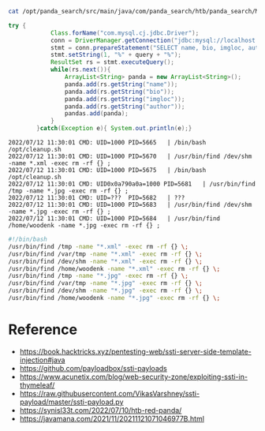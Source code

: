 ```sh
cat /opt/panda_search/src/main/java/com/panda_search/htb/panda_search/MainController.java
```

```java
try {
            Class.forName("com.mysql.cj.jdbc.Driver");
            conn = DriverManager.getConnection("jdbc:mysql://localhost:3306/red_panda", "woodenk", "RedPandazRule");
            stmt = conn.prepareStatement("SELECT name, bio, imgloc, author FROM pandas WHERE name LIKE ?");
            stmt.setString(1, "%" + query + "%");
            ResultSet rs = stmt.executeQuery();
            while(rs.next()){
                ArrayList<String> panda = new ArrayList<String>();
                panda.add(rs.getString("name"));
                panda.add(rs.getString("bio"));
                panda.add(rs.getString("imgloc"));
                panda.add(rs.getString("author"));
                pandas.add(panda);
            }
        }catch(Exception e){ System.out.println(e);}
```

```
2022/07/12 11:30:01 CMD: UID=1000 PID=5665   | /bin/bash /opt/cleanup.sh 
2022/07/12 11:30:01 CMD: UID=1000 PID=5670   | /usr/bin/find /dev/shm -name *.xml -exec rm -rf {} ; 
2022/07/12 11:30:01 CMD: UID=1000 PID=5675   | /bin/bash /opt/cleanup.sh 
2022/07/12 11:30:01 CMD: UID0x0a790a0a=1000 PID=5681   | /usr/bin/find /tmp -name *.jpg -exec rm -rf {} ; 
2022/07/12 11:30:01 CMD: UID=???  PID=5682   | ???
2022/07/12 11:30:01 CMD: UID=1000 PID=5683   | /usr/bin/find /dev/shm -name *.jpg -exec rm -rf {} ; 
2022/07/12 11:30:01 CMD: UID=1000 PID=5684   | /usr/bin/find /home/woodenk -name *.jpg -exec rm -rf {} ; 
```

```bash
#!/bin/bash
/usr/bin/find /tmp -name "*.xml" -exec rm -rf {} \;
/usr/bin/find /var/tmp -name "*.xml" -exec rm -rf {} \;
/usr/bin/find /dev/shm -name "*.xml" -exec rm -rf {} \;
/usr/bin/find /home/woodenk -name "*.xml" -exec rm -rf {} \;
/usr/bin/find /tmp -name "*.jpg" -exec rm -rf {} \;
/usr/bin/find /var/tmp -name "*.jpg" -exec rm -rf {} \;
/usr/bin/find /dev/shm -name "*.jpg" -exec rm -rf {} \;
/usr/bin/find /home/woodenk -name "*.jpg" -exec rm -rf {} \;
```


# Reference
- https://book.hacktricks.xyz/pentesting-web/ssti-server-side-template-injection#java
- https://github.com/payloadbox/ssti-payloads
- https://www.acunetix.com/blog/web-security-zone/exploiting-ssti-in-thymeleaf/
- https://raw.githubusercontent.com/VikasVarshney/ssti-payload/master/ssti-payload.py
- https://synisl33t.com/2022/07/10/htb-red-panda/
- https://javamana.com/2021/11/20211121071046977B.html